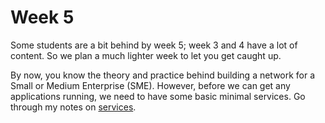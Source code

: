 # Week 5

Some students are a bit behind by week 5; week 3 and 4 have a lot of content. So we plan a much lighter week to let you get caught up.

By now, you know the theory and practice behind building a network for a Small or Medium Enterprise (SME). However, before we can get any applications running, we need to have some basic minimal services. Go through my notes on [services](https://johnoraw-education.gitbook.io/networking/services).



